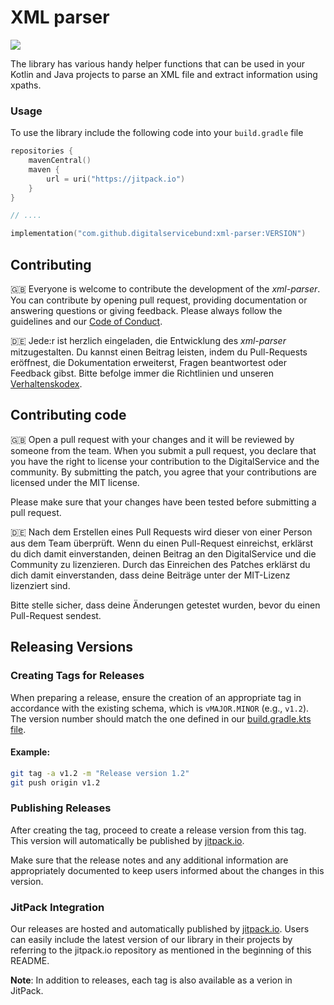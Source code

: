 # XML parser
[![](https://jitpack.io/v/digitalservicebund/xml-parser.svg)](https://jitpack.io/#digitalservicebund/xml-parser)

The library has various handy helper functions that can be used in your Kotlin and Java projects to parse an XML file and extract information using xpaths.

### Usage
To use the library include the following code into your `build.gradle` file

```kotlin
repositories {
    mavenCentral()
    maven {
        url = uri("https://jitpack.io")
    }
}

// ....

implementation("com.github.digitalservicebund:xml-parser:VERSION")

```

## Contributing

🇬🇧 Everyone is welcome to contribute the development of the _xml-parser_. You can contribute by opening pull request,
providing documentation or answering questions or giving feedback. Please always follow the guidelines and our
[Code of Conduct](CODE_OF_CONDUCT.md).

🇩🇪 Jede:r ist herzlich eingeladen, die Entwicklung des _xml-parser_ mitzugestalten. Du kannst einen Beitrag leisten,
indem du Pull-Requests eröffnest, die Dokumentation erweiterst, Fragen beantwortest oder Feedback gibst.
Bitte befolge immer die Richtlinien und unseren [Verhaltenskodex](CODE_OF_CONDUCT_DE.md).

## Contributing code
🇬🇧 Open a pull request with your changes and it will be reviewed by someone from the team. When you submit a pull request,
you declare that you have the right to license your contribution to the DigitalService and the community.
By submitting the patch, you agree that your contributions are licensed under the MIT license.

Please make sure that your changes have been tested before submitting a pull request.

🇩🇪 Nach dem Erstellen eines Pull Requests wird dieser von einer Person aus dem Team überprüft. Wenn du einen Pull-Request
einreichst, erklärst du dich damit einverstanden, deinen Beitrag an den DigitalService und die Community zu
lizenzieren. Durch das Einreichen des Patches erklärst du dich damit einverstanden, dass deine Beiträge unter der
MIT-Lizenz lizenziert sind.

Bitte stelle sicher, dass deine Änderungen getestet wurden, bevor du einen Pull-Request sendest.

## Releasing Versions

### Creating Tags for Releases

When preparing a release, ensure the creation of an appropriate tag in accordance with the existing schema, which is
`vMAJOR.MINOR` (e.g., `v1.2`). The version number should match the one defined in our [build.gradle.kts file](./build.gradle.kts).

#### Example:

```bash
git tag -a v1.2 -m "Release version 1.2"
git push origin v1.2
```

### Publishing Releases

After creating the tag, proceed to create a release version from this tag. 
This version will automatically be published by [jitpack.io](https://www.jitpack.io/#digitalservicebund/xml-parser/).

Make sure that the release notes and any additional information are appropriately documented to keep users informed 
about the changes in this version.

### JitPack Integration

Our releases are hosted and automatically published by [jitpack.io](https://www.jitpack.io/#digitalservicebund/xml-parser/).
Users can easily include the latest version of our library in their projects by referring to the jitpack.io repository
as mentioned in the beginning of this README.

**Note**: In addition to releases, each tag is also available as a verion in JitPack.
